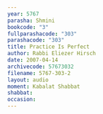```yaml
---
year: 5767
parasha: Shmini
bookcode: "3"
fullparashacode: "303"
parashacode: "303"
title: Practice Is Perfect
author: Rabbi Eliezer Hirsch
date: 2007-04-14
archivecode: 57673032
filename: 5767-303-2
layout: audio
moment: Kabalat Shabbat
shabbat: 
occasion: 
---
```

